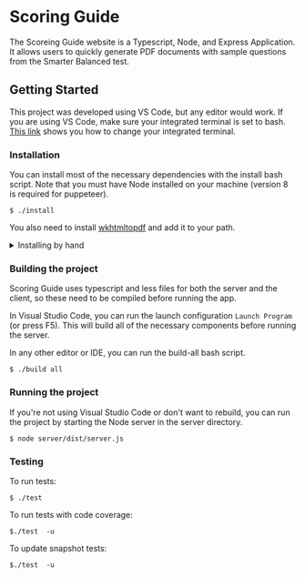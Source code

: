 # Scoring Guide

The Scoreing Guide website is a Typescript, Node, and Express Application. It allows users to quickly generate PDF documents with sample questions from the Smarter Balanced test.

## Getting Started

This project was developed using VS Code, but any editor would work. If you are using VS Code, make sure your integrated terminal is set to bash. [This link](https://code.visualstudio.com/docs/editor/integrated-terminal#_configuration) shows you how to change your integrated terminal. 

### Installation
You can install most of the necessary dependencies with the install bash script. Note that you must have Node installed on your machine (version 8 is required for puppeteer). 
```
$ ./install
```

You also need to install [wkhtmltopdf](https://wkhtmltopdf.org/downloads.html) and add it to your path. 

<details> 
  <summary>Installing by hand</summary>

1. In the **client** directory, install npm dependencies.
```
$ cd client/
$ npm install
```
2. In the **server** directory, install npm dependencies. Note that you may need to go back to the project's root directory before running the following commands. 
```
$ cd server/
$ npm install
```
3. Install global dependencies
```
$ npm install -g jest
$ npm install -g lessc-each
$ npm install -g typescript
```
</details>

### Building the project
Scoring Guide uses typescript and less files for both the server and the client, so these need to be compiled before running the app. 

In Visual Studio Code, you can run the launch configuration `Launch Program` (or press F5). This will build all of the necessary components before running the server. 

In any other editor or IDE, you can run the build-all bash script.
```
$ ./build all
```

### Running the project
If you're not using Visual Studio Code or don't want to rebuild, you can run the project by starting the Node server in the server directory.
```
$ node server/dist/server.js
```

### Testing
To run tests:
```
$ ./test
```

To run tests with code coverage:
```
$./test  -u
```

To update snapshot tests:
```
$./test  -u
```

